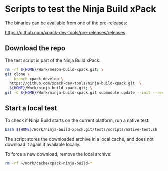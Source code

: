 # Scripts to test the Ninja Build xPack

The binaries can be available from one of the pre-releases:

<https://github.com/xpack-dev-tools/pre-releases/releases>

## Download the repo

The test script is part of the Ninja Build xPack:

```sh
rm -rf ${HOME}/Work/meson-build-xpack.git; \
git clone \
  --branch xpack-develop \
  https://github.com/xpack-dev-tools/ninja-build-xpack.git  \
  ${HOME}/Work/ninja-build-xpack.git; \
git -C ${HOME}/Work/ninja-build-xpack.git submodule update --init --recursive
```

## Start a local test

To check if Ninja Build starts on the current platform, run a native test:

```sh
bash ${HOME}/Work/ninja-build-xpack.git/tests/scripts/native-test.sh
```

The script stores the downloaded archive in a local cache, and
does not download it again if available locally.

To force a new download, remove the local archive:

```sh
rm -rf ~/Work/cache/xpack-ninja-build-*
```

